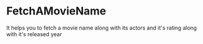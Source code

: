 # FetchAMovieName
It helps you to fetch a movie name along with its actors and it's rating along with it's released year
